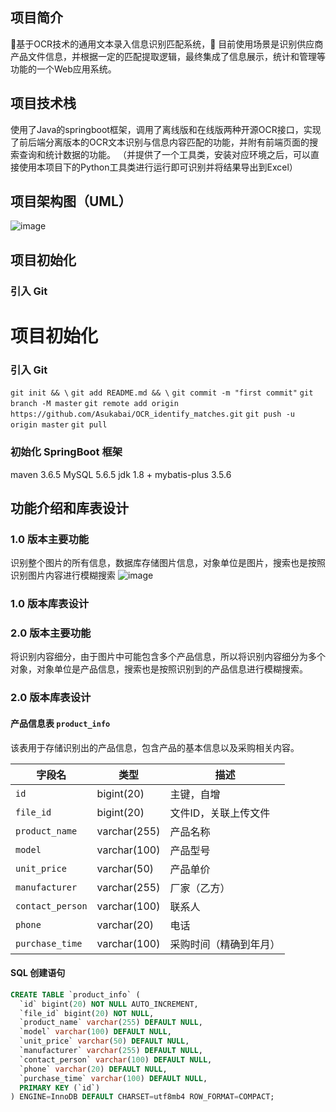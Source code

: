 ## 项目简介

🌈基于OCR技术的通用文本录入信息识别匹配系统，🙇 目前使用场景是识别供应商产品文件信息，并根据一定的匹配提取逻辑，最终集成了信息展示，统计和管理等功能的一个Web应用系统。

## 项目技术栈

使用了Java的springboot框架，调用了离线版和在线版两种开源OCR接口，实现了前后端分离版本的OCR文本识别与信息内容匹配的功能，并附有前端页面的搜索查询和统计数据的功能。
（并提供了一个工具类，安装对应环境之后，可以直接使用本项目下的Python工具类进行运行即可识别并将结果导出到Excel）

## 项目架构图（UML）

![image](https://github.com/user-attachments/assets/460973a1-6bf2-4bdb-9adf-2e5ca9e0e510)

## 项目初始化

### 引入 Git

# 项目初始化

### 引入 Git

```git init && \```
```git add README.md && \```
```git commit -m "first commit"```
```git branch -M master```
```git remote add origin https://github.com/Asukabai/OCR_identify_matches.git```
```git push -u origin master```
```git pull```
### 初始化 SpringBoot 框架
maven 3.6.5
MySQL 5.6.5
jdk 1.8 + mybatis-plus 3.5.6

## 功能介绍和库表设计

### 1.0 版本主要功能
识别整个图片的所有信息，数据库存储图片信息，对象单位是图片，搜索也是按照识别图片内容进行模糊搜索
![image](https://github.com/user-attachments/assets/423d39b0-a4b7-4da5-ae7d-faf8d8819113)

### 1.0 版本库表设计

### 2.0 版本主要功能
将识别内容细分，由于图片中可能包含多个产品信息，所以将识别内容细分为多个对象，对象单位是产品信息，搜索也是按照识别到的产品信息进行模糊搜索。

### 2.0 版本库表设计

#### 产品信息表 `product_info`
该表用于存储识别出的产品信息，包含产品的基本信息以及采购相关内容。

| 字段名           | 类型           | 描述                   |
| ---------------- | -------------- | ---------------------- |
| `id`             | bigint(20)      | 主键，自增              |
| `file_id`        | bigint(20)      | 文件ID，关联上传文件   |
| `product_name`   | varchar(255)    | 产品名称               |
| `model`          | varchar(100)    | 产品型号               |
| `unit_price`     | varchar(50)     | 产品单价               |
| `manufacturer`   | varchar(255)    | 厂家（乙方）           |
| `contact_person` | varchar(100)    | 联系人                 |
| `phone`          | varchar(20)     | 电话                   |
| `purchase_time`  | varchar(100)    | 采购时间（精确到年月） |

#### SQL 创建语句

```sql
CREATE TABLE `product_info` (
  `id` bigint(20) NOT NULL AUTO_INCREMENT,
  `file_id` bigint(20) NOT NULL,
  `product_name` varchar(255) DEFAULT NULL,
  `model` varchar(100) DEFAULT NULL,
  `unit_price` varchar(50) DEFAULT NULL,
  `manufacturer` varchar(255) DEFAULT NULL,
  `contact_person` varchar(100) DEFAULT NULL,
  `phone` varchar(20) DEFAULT NULL,
  `purchase_time` varchar(100) DEFAULT NULL,
  PRIMARY KEY (`id`)
) ENGINE=InnoDB DEFAULT CHARSET=utf8mb4 ROW_FORMAT=COMPACT;
